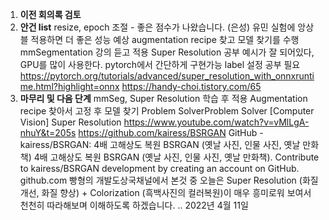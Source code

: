 1. **이전 회의록 검토**
2. **안건 list**
resize, epoch 조절 - 좋은 점수가 나왔습니다. (은성)
유민 실험에 앙상블 적용하면 더 좋은 성능 예상
augmentation recipe 찾고 모델 찾기를 수행
mmSegmentation 강의 듣고 적용
Super Resolution 공부
예시가 잘 되어있다, GPU를 많이 사용한다. pytorch에서 간단하게 구현가능
label 설정 공부 필요
https://pytorch.org/tutorials/advanced/super_resolution_with_onnxruntime.html?highlight=onnx
https://handy-choi.tistory.com/65
3. **마무리 및 다음 단계**
mmSeg, Super Resolution 학습 후 적용
Augmentation recipe 찾아서 고정 후 모델 찾기
Problem SolverProblem Solver
[Computer Vision] Super Resolution
https://www.youtube.com/watch?v=vMlLgA-nhuY&t=205s https://github.com/kairess/BSRGAN GitHub - kairess/BSRGAN: 4배 고해상도 복원 BSRGAN (옛날 사진, 인물 사진, 옛날 만화책) 4배 고해상도 복원 BSRGAN (옛날 사진, 인물 사진, 옛날 만화책). Contribute to kairess/BSRGAN development by creating an account on GitHub. github.com 빵형의 개발도상국채널에서 본것 중 오늘은 Super Resolution (화질 개선, 화질 향상) + Colorization (흑백사진의 컬러복원)이 매우 흥미로워 보여서 천천히 따라해보며 이해하도록 하겠습니다. ..
2022년 4월 11일

